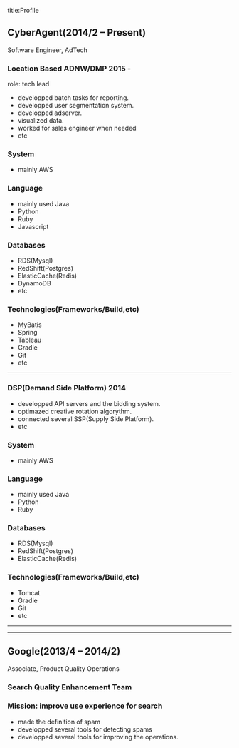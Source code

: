 title:Profile

## CyberAgent(2014/2 – Present)
Software Engineer, AdTech

### Location Based ADNW/DMP 2015 -
role: tech lead  

* developped batch tasks for reporting.
* developped user segmentation system.
* developped adserver.
* visualized data.
* worked for sales engineer when needed
* etc

### System  
* mainly AWS
### Language  
* mainly used Java
* Python
* Ruby
* Javascript
### Databases  
* RDS(Mysql)
* RedShift(Postgres)
* ElasticCache(Redis)
* DynamoDB
* etc
### Technologies(Frameworks/Build,etc)  
* MyBatis
* Spring
* Tableau
* Gradle
* Git
* etc

----

### DSP(Demand Side Platform) 2014
* developped API servers and the bidding system.
* optimazed creative rotation algorythm.
* connected several SSP(Supply Side Platform).
* etc

### System  
* mainly AWS

### Language   
* mainly used Java
* Python  
* Ruby

### Databases  
* RDS(Mysql)
* RedShift(Postgres)
* ElasticCache(Redis)

### Technologies(Frameworks/Build,etc)  
* Tomcat
* Gradle
* Git
* etc

  
----
  
----
   
   
## Google(2013/4 – 2014/2)
Associate, Product Quality Operations  
  
### Search Quality Enhancement Team  
### Mission: improve use experience for search  
* made the definition of spam
* developped several tools for detecting spams
* developped several tools for improving the operations.


